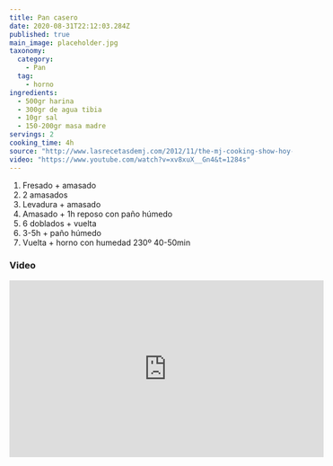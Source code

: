 ```yaml
---
title: Pan casero
date: 2020-08-31T22:12:03.284Z
published: true
main_image: placeholder.jpg
taxonomy:
  category:
    - Pan
  tag:
    - horno
ingredients:
  - 500gr harina
  - 300gr de agua tibia
  - 10gr sal
  - 150-200gr masa madre
servings: 2
cooking_time: 4h
source: "http://www.lasrecetasdemj.com/2012/11/the-mj-cooking-show-hoy-cocino-con.html"
video: "https://www.youtube.com/watch?v=xv8xuX__Gn4&t=1284s"
---
```


1. Fresado + amasado
2. 2 amasados
3. Levadura + amasado
4. Amasado + 1h reposo con paño húmedo
5. 6 doblados + vuelta
6. 3-5h + paño húmedo
7. Vuelta + horno con humedad 230º 40-50min

### Video

<iframe width="560" height="315" src="https://www.youtube.com/embed/xv8xuX__Gn4" frameborder="0" allow="accelerometer; autoplay; encrypted-media; gyroscope; picture-in-picture" allowfullscreen></iframe>

